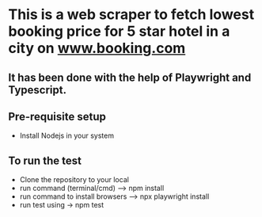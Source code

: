 # This is a web scraper to fetch lowest booking price for 5 star hotel in a city on www.booking.com
## It has been done with the help of Playwright and Typescript.
## Pre-requisite setup 
  - Install Nodejs in your system
## To run the test
  - Clone the repository to your local
  - run command (terminal/cmd) --> npm install
  - run command to install browsers --> npx playwright install
  - run test using -> npm test
